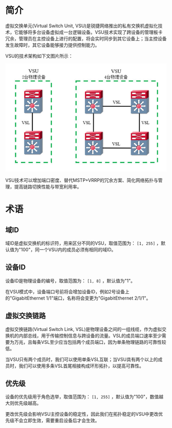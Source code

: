 # 简介
虚拟交换单元(Virtual Switch Unit, VSU)是锐捷网络推出的私有交换机虚拟化技术，它能够将多台设备虚拟成一台逻辑设备。VSU技术实现了跨设备的管理板卡冗余，管理员在主控设备上进行的配置，将会实时同步到其它设备上；当主控设备发生故障时，其它设备能够接力提供控制能力。

VSU的技术架构如下文图片所示：

<div align="center">

![VSU逻辑拓扑](./Assets_VSU/简介_VSU逻辑拓扑.jpg)

</div>

VSU技术可以增加端口密度、替代MSTP+VRRP的冗余方案、简化网络拓扑与管理，提高链路切换性能与带宽利用率。

# 术语
## 域ID
域ID是虚拟交换机的标识符，用来区分不同的VSU，取值范围为： `[1, 255]` ，默认值为"100"，同一个VSU内的成员必须有相同的域ID。

## 设备ID
设备ID是物理设备的编号，取值范围为： `[1, 8]` ，默认值为"1"。

在VSU模式中，设备端口号前将会增加设备ID，例如2号设备上的"GigabitEthernet 1/1"端口，名称将会变更为"GigabitEthernet 2/1/1"。

## 虚拟交换链路
虚拟交换链路(Virtual Switch Link, VSL)是物理设备之间的一组线缆，作为虚拟交换机的内部总线，用于传输控制信息与跨设备的流量。VSL的成员端口速率至少需要为万兆，且每条VSL至少应当包括两个成员端口，因为单条物理链路的可靠性较低。

当VSU只有两个成员时，我们可以使用单条VSL互联；当VSU具有两个以上的成员时，我们可以使用多条VSL首尾相接构成环形拓扑，以提高可靠性。

## 优先级
设备的优先级用于角色选举，取值范围为： `[1, 255]` ，默认值为"100"，数值越大则优先级越高。

更改优先级会影响VSU主控设备的稳定性，因此我们在拓扑稳定的VSU中更改优先级不会立即生效，需要重启设备后才会生效。

<!-- TODO

## 成员角色
VSU中的成员分为Active、Standby、Candidate角色，Active设备负责控制整个VSU，Standby设备监听Active设备状态，Candidate设备监听Standby设备状态。
Active设备的选举规则如下：
    • 当前主设备优先。
    • 优先级较大的优先。
    • MAC地址较小的优先。
Standby设备的选举规则如下：
    • 最靠近主设备的优先。
    • 优先级较大的优先。
    • MAC地址较小的优先。
选举完成后，Active设备向整个VSU拓扑发送Convergence报文，通知拓扑中所有设备一起进行收敛，然后VSU进入管理与维护阶段。通过Console接口访问设备时，只能使用Active设备上的接口，其它设备不能输入指令。

            8.2.3   拓扑维护
VSU中的成员通过VSL和其它成员之间交互VSU Hello报文收集拓扑关系。VSU Hello报文携带本机的成员编号、设备优先级、MAC信息、VSU端口连接关系等内容。每个成员会在状态为UP的VSL端口上洪泛Hello报文，其他成员收到该报文后，会从其它VSL端口转发出去。
当拓扑信息收集完毕后，进行角色选举，完毕后进入稳定状态。VSL链路故障将会导致VSU拓扑分裂，当VSL链路被修复后，又会进行拓扑合并操作。

            8.2.5   双主机检测
当某成员设备的所有VSL链路均断开时，原拓扑将会分裂成两个虚拟交换机，两个设备拥有相同的配置，可能造成交换环路、IP地址冲突等问题。
我们可以部署双主机检测机制，一旦检测到两个Active设备，优先级较低的设备将会进入恢复(Recovery)模式，关闭普通业务端口，防止网络中断。
当到达某设备的VSL链路全部失效后，设备间通过双主机检测链路互发测试报文，若收到对端的报文，则说明对端设备依然处于Active状态。
                • 配置示例
BFD协议或链路聚合协议都可以进行双主机检测，BFD协议适用于任何场景，但需要占用物理端口；如果连接VSU的设备上拥有跨VSU成员的链路聚合，此时可利用聚合链路进行双主机检测，不需要占用额外的端口。
此处以BFD协议为例，将两个设备的GigabitEthernet 0/1端口用于BFD检测。

图 11-5 基于BFD的双主机检测
1.BFD检测不能使用二层端口，需将端口设为三层模式。
VSU(config)#interface range Gi1/0/1,Gi2/0/1
VSU(config-if)#no switchport
VSU(config-if)#exit
2.开启双主机检测，指定方式为BFD并添加端口。
VSU(config)#switch virtual domain 1
VSU(config-vs-domain)#dual-active detection bfd
VSU(config-vs-domain)#dual-active bfd interface Gi1/0/1
VSU(config-vs-domain)#dual-active bfd interface Gi2/0/1
3.设置例外端口，这些端口在恢复模式时不会关闭，可用于远程控制设备。
VSU(config-vs-domain)#dual-active exclude interface Te1/0/1
VSU(config-vs-domain)#dual-active exclude interface Te2/0/1
VSU(config-vs-domain)#exit

-->


<!-- TODO
配置方法
基础配置
    • 配置VSU域ID
Ruijie(config)#switch virtual domain [域ID]
    • 配置VSU设备ID与优先级
Ruijie(config-vs-domain)#switch [设备ID] priority [设备优先级]
    • 配置VSL并添加成员端口
Ruijie(config)#vsl-port [VSL组ID]
Ruijie(config-vsl-ap-1)#port-member interface [成员端口ID]
    • 切换单机或VSU模式
Ruijie#switch convert mode [virtual|standalone]
                • 查询相关信息
    • 查看各设备版本信息
Ruijie#show version
    • 查看各设备角色
Ruijie#show switch virtual role
    • 查看VSL链路状态
Ruijie#show switch virtual link
    • 查看VSU配置信息
Ruijie#show switch virtual config
-->
